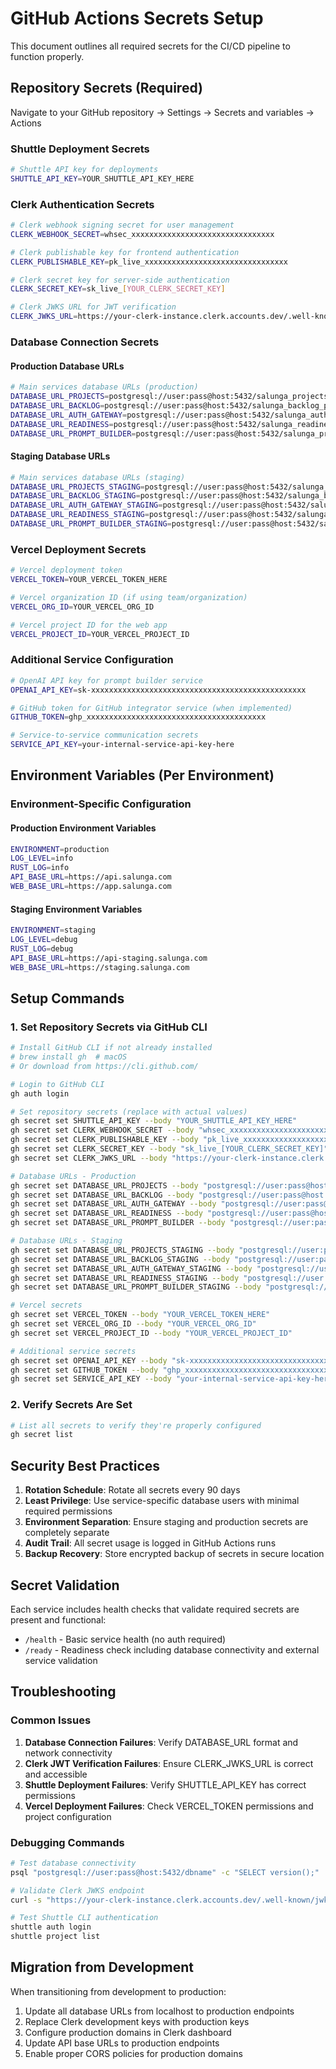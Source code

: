 # GitHub Actions Secrets Setup

This document outlines all required secrets for the CI/CD pipeline to function properly.

## Repository Secrets (Required)

Navigate to your GitHub repository → Settings → Secrets and variables → Actions

### Shuttle Deployment Secrets

```bash
# Shuttle API key for deployments
SHUTTLE_API_KEY=YOUR_SHUTTLE_API_KEY_HERE
```

### Clerk Authentication Secrets

```bash
# Clerk webhook signing secret for user management
CLERK_WEBHOOK_SECRET=whsec_xxxxxxxxxxxxxxxxxxxxxxxxxxxxxxxx

# Clerk publishable key for frontend authentication
CLERK_PUBLISHABLE_KEY=pk_live_xxxxxxxxxxxxxxxxxxxxxxxxxxxxxxxx

# Clerk secret key for server-side authentication
CLERK_SECRET_KEY=sk_live_[YOUR_CLERK_SECRET_KEY]

# Clerk JWKS URL for JWT verification
CLERK_JWKS_URL=https://your-clerk-instance.clerk.accounts.dev/.well-known/jwks.json
```

### Database Connection Secrets

#### Production Database URLs
```bash
# Main services database URLs (production)
DATABASE_URL_PROJECTS=postgresql://user:pass@host:5432/salunga_projects_prod
DATABASE_URL_BACKLOG=postgresql://user:pass@host:5432/salunga_backlog_prod
DATABASE_URL_AUTH_GATEWAY=postgresql://user:pass@host:5432/salunga_auth_prod
DATABASE_URL_READINESS=postgresql://user:pass@host:5432/salunga_readiness_prod
DATABASE_URL_PROMPT_BUILDER=postgresql://user:pass@host:5432/salunga_prompt_builder_prod
```

#### Staging Database URLs
```bash
# Main services database URLs (staging)
DATABASE_URL_PROJECTS_STAGING=postgresql://user:pass@host:5432/salunga_projects_staging
DATABASE_URL_BACKLOG_STAGING=postgresql://user:pass@host:5432/salunga_backlog_staging
DATABASE_URL_AUTH_GATEWAY_STAGING=postgresql://user:pass@host:5432/salunga_auth_staging
DATABASE_URL_READINESS_STAGING=postgresql://user:pass@host:5432/salunga_readiness_staging
DATABASE_URL_PROMPT_BUILDER_STAGING=postgresql://user:pass@host:5432/salunga_prompt_builder_staging
```

### Vercel Deployment Secrets

```bash
# Vercel deployment token
VERCEL_TOKEN=YOUR_VERCEL_TOKEN_HERE

# Vercel organization ID (if using team/organization)
VERCEL_ORG_ID=YOUR_VERCEL_ORG_ID

# Vercel project ID for the web app
VERCEL_PROJECT_ID=YOUR_VERCEL_PROJECT_ID
```

### Additional Service Configuration

```bash
# OpenAI API key for prompt builder service
OPENAI_API_KEY=sk-xxxxxxxxxxxxxxxxxxxxxxxxxxxxxxxxxxxxxxxxxxxxxxxx

# GitHub token for GitHub integrator service (when implemented)
GITHUB_TOKEN=ghp_xxxxxxxxxxxxxxxxxxxxxxxxxxxxxxxxxxxxxxxx

# Service-to-service communication secrets
SERVICE_API_KEY=your-internal-service-api-key-here
```

## Environment Variables (Per Environment)

### Environment-Specific Configuration

#### Production Environment Variables
```bash
ENVIRONMENT=production
LOG_LEVEL=info
RUST_LOG=info
API_BASE_URL=https://api.salunga.com
WEB_BASE_URL=https://app.salunga.com
```

#### Staging Environment Variables
```bash
ENVIRONMENT=staging
LOG_LEVEL=debug
RUST_LOG=debug
API_BASE_URL=https://api-staging.salunga.com
WEB_BASE_URL=https://staging.salunga.com
```

## Setup Commands

### 1. Set Repository Secrets via GitHub CLI

```bash
# Install GitHub CLI if not already installed
# brew install gh  # macOS
# Or download from https://cli.github.com/

# Login to GitHub CLI
gh auth login

# Set repository secrets (replace with actual values)
gh secret set SHUTTLE_API_KEY --body "YOUR_SHUTTLE_API_KEY_HERE"
gh secret set CLERK_WEBHOOK_SECRET --body "whsec_xxxxxxxxxxxxxxxxxxxxxxxxxxxxxxxx"
gh secret set CLERK_PUBLISHABLE_KEY --body "pk_live_xxxxxxxxxxxxxxxxxxxxxxxxxxxxxxxx"
gh secret set CLERK_SECRET_KEY --body "sk_live_[YOUR_CLERK_SECRET_KEY]"
gh secret set CLERK_JWKS_URL --body "https://your-clerk-instance.clerk.accounts.dev/.well-known/jwks.json"

# Database URLs - Production
gh secret set DATABASE_URL_PROJECTS --body "postgresql://user:pass@host:5432/salunga_projects_prod"
gh secret set DATABASE_URL_BACKLOG --body "postgresql://user:pass@host:5432/salunga_backlog_prod"
gh secret set DATABASE_URL_AUTH_GATEWAY --body "postgresql://user:pass@host:5432/salunga_auth_prod"
gh secret set DATABASE_URL_READINESS --body "postgresql://user:pass@host:5432/salunga_readiness_prod"
gh secret set DATABASE_URL_PROMPT_BUILDER --body "postgresql://user:pass@host:5432/salunga_prompt_builder_prod"

# Database URLs - Staging
gh secret set DATABASE_URL_PROJECTS_STAGING --body "postgresql://user:pass@host:5432/salunga_projects_staging"
gh secret set DATABASE_URL_BACKLOG_STAGING --body "postgresql://user:pass@host:5432/salunga_backlog_staging"
gh secret set DATABASE_URL_AUTH_GATEWAY_STAGING --body "postgresql://user:pass@host:5432/salunga_auth_staging"
gh secret set DATABASE_URL_READINESS_STAGING --body "postgresql://user:pass@host:5432/salunga_readiness_staging"
gh secret set DATABASE_URL_PROMPT_BUILDER_STAGING --body "postgresql://user:pass@host:5432/salunga_prompt_builder_staging"

# Vercel secrets
gh secret set VERCEL_TOKEN --body "YOUR_VERCEL_TOKEN_HERE"
gh secret set VERCEL_ORG_ID --body "YOUR_VERCEL_ORG_ID"
gh secret set VERCEL_PROJECT_ID --body "YOUR_VERCEL_PROJECT_ID"

# Additional service secrets
gh secret set OPENAI_API_KEY --body "sk-xxxxxxxxxxxxxxxxxxxxxxxxxxxxxxxxxxxxxxxxxxxxxxxx"
gh secret set GITHUB_TOKEN --body "ghp_xxxxxxxxxxxxxxxxxxxxxxxxxxxxxxxxxxxxxxxx"
gh secret set SERVICE_API_KEY --body "your-internal-service-api-key-here"
```

### 2. Verify Secrets Are Set

```bash
# List all secrets to verify they're properly configured
gh secret list
```

## Security Best Practices

1. **Rotation Schedule**: Rotate all secrets every 90 days
2. **Least Privilege**: Use service-specific database users with minimal required permissions
3. **Environment Separation**: Ensure staging and production secrets are completely separate
4. **Audit Trail**: All secret usage is logged in GitHub Actions runs
5. **Backup Recovery**: Store encrypted backup of secrets in secure location

## Secret Validation

Each service includes health checks that validate required secrets are present and functional:

- `/health` - Basic service health (no auth required)
- `/ready` - Readiness check including database connectivity and external service validation

## Troubleshooting

### Common Issues

1. **Database Connection Failures**: Verify DATABASE_URL format and network connectivity
2. **Clerk JWT Verification Failures**: Ensure CLERK_JWKS_URL is correct and accessible
3. **Shuttle Deployment Failures**: Verify SHUTTLE_API_KEY has correct permissions
4. **Vercel Deployment Failures**: Check VERCEL_TOKEN permissions and project configuration

### Debugging Commands

```bash
# Test database connectivity
psql "postgresql://user:pass@host:5432/dbname" -c "SELECT version();"

# Validate Clerk JWKS endpoint
curl -s "https://your-clerk-instance.clerk.accounts.dev/.well-known/jwks.json" | jq

# Test Shuttle CLI authentication
shuttle auth login
shuttle project list
```

## Migration from Development

When transitioning from development to production:

1. Update all database URLs from localhost to production endpoints
2. Replace Clerk development keys with production keys
3. Configure production domains in Clerk dashboard
4. Update API base URLs to production endpoints
5. Enable proper CORS policies for production domains